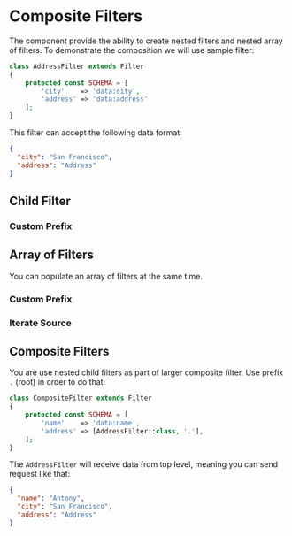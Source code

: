 # Composite Filters
The component provide the ability to create nested filters and nested array of filters. To demonstrate the composition
we will use sample filter:

```php
class AddressFilter extends Filter
{
    protected const SCHEMA = [
        'city'    => 'data:city', 
        'address' => 'data:address'
    ];
}
```

This filter can accept the following data format:

```json
{
  "city": "San Francisco", 
  "address": "Address"
}
```

## Child Filter

### Custom Prefix

## Array of Filters
You can populate an array of filters at the same time.



### Custom Prefix

### Iterate Source

## Composite Filters
You are use nested child filters as part of larger composite filter. Use prefix `.` (root) in order to do that:

```php
class CompositeFilter extends Filter
{
    protected const SCHEMA = [
        'name'    => 'data:name', 
        'address' => [AddressFilter::class, '.'], 
    ];
}
```

The `AddressFilter` will receive data from top level, meaning you can send request like that:

```json
{
  "name": "Antony",
  "city": "San Francisco", 
  "address": "Address"
}
```
